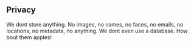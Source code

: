 ## Privacy
We dont store anything. No images, no names, no faces, no emails, no locations, no metadata, no anything. We dont even use a database. How bout them apples!

